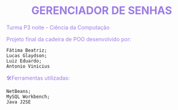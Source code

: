 <h1 align="center" style="color:#9C7DE3"><strong>GERENCIADOR DE SENHAS</strong></h1>

<p style="color:#9C7DE3">Turma P3 noite - Ciência da Computação</p>


<p style="color:#9C7DE3">Projeto final da cadeira de POO desenvolvido por: </p>
  
    Fátima Beatriz;
    Lucas Glaydson;
    Luiz Eduardo;
    Antonio Vinicius
     

<p style="color:#9C7DE3">🛠️Ferramentas utilizadas:</p>

    NetBeans;
    MySQL Workbench;
    Java J2SE
   


